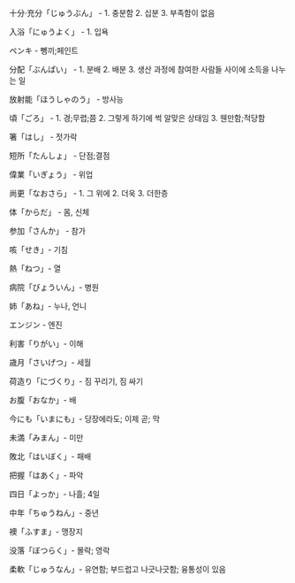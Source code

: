 十分·充分「じゅうぶん」 - 1. 충분함 2. 십분 3. 부족함이 없음

入浴「にゅうよく」 - 1. 입욕

ペンキ - 뼁끼;페인트

分配「ぶんぱい」 - 1. 분배 2. 배분 3. 생산 과정에 참여한 사람들 사이에 소득을 나누는 일

放射能「ほうしゃのう」 - 방사능

頃「ごろ」 - 1. 경;무렵;쯤 2. 그렇게 하기에 썩 알맞은 상태임 3. 웬만함;적당함

箸「はし」 - 젓가락

短所「たんしょ」 - 단점;결점

偉業「いぎょう」 - 위업

尚更「なおさら」 - 1. 그 위에 2. 더욱 3. 더한층

体「からだ」 - 몸, 신체

参加「さんか」 - 참가

咳「せき」- 기침

熱「ねつ」- 열

病院「びょういん」- 병원

姉「あね」- 누나, 언니

エンジン - 엔진

利害「りがい」- 이해

歳月「さいげつ」- 세월

荷造り「にづくり」- 짐 꾸리기, 짐 싸기

お腹「おなか」- 배

今にも「いまにも」- 당장에라도; 이제 곧; 막

未満「みまん」- 미만

敗北「はいぼく」- 패배

把握「はあく」- 파악

四日「よっか」- 나흘; 4일

中年「ちゅうねん」- 중년

襖「ふすま」- 맹장지

没落「ぼつらく」- 몰락; 영락

柔軟「じゅうなん」- 유연함; 부드럽고 나긋나긋함; 융통성이 있음